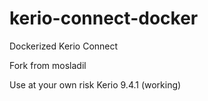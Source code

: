 # kerio-connect-docker
Dockerized Kerio Connect

Fork from mosladil

Use  at your own risk
Kerio 9.4.1 (working)
